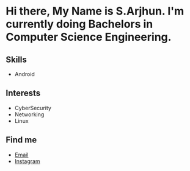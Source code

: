 # Hi there, My Name is S.Arjhun. I'm currently doing Bachelors in Computer Science Engineering.

## Skills
* Android

## Interests
* CyberSecurity
* Networking
* Linux
	
## Find me 
* [Email](arjunsreedar@yahoo.com)
* [Instagram](https://www.instagram.com/arjjuuun/)
